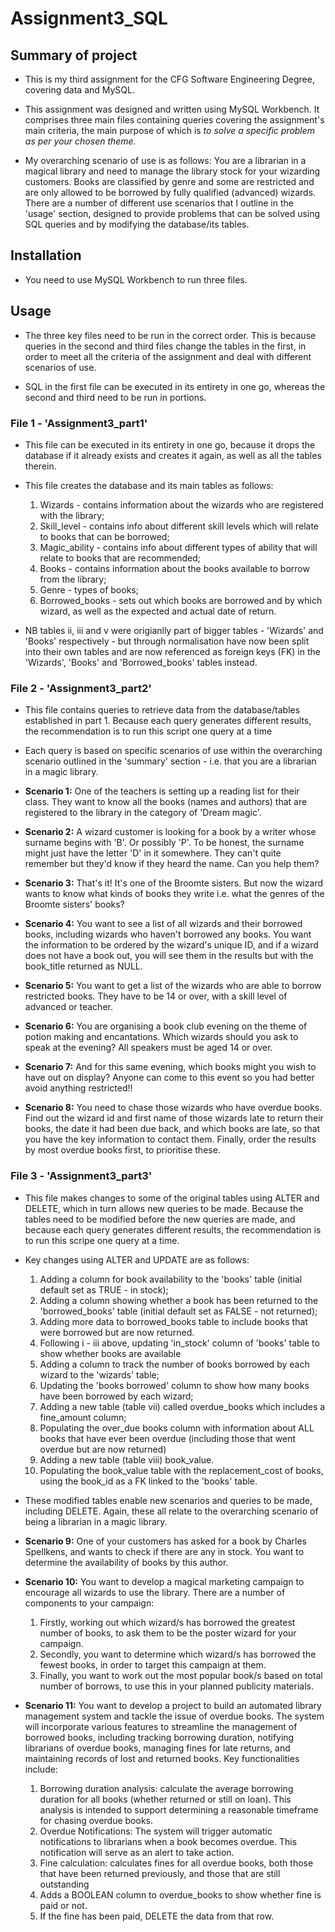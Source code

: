 # Assignment3_SQL

## Summary of project ##

* This is my third assignment for the CFG Software Engineering Degree, covering data and MySQL.

* This assignment was designed and written using MySQL Workbench. It comprises three main files containing queries covering the assignment's main criteria, the main purpose of which is *to solve a specific problem as per your chosen theme.*

* My overarching scenario of use is as follows: You are a librarian in a magical library and need to manage the library stock for your wizarding customers. Books are classified by genre and some are restricted and are only allowed to be borrowed by fully qualified (advanced) wizards. There are a number of different use scenarios that I outline in the 'usage' section, designed to provide problems that can be solved using SQL queries and by modifying the database/its tables.

## Installation ##

* You need to use MySQL Workbench to run three files.

## Usage ##

* The three key files need to be run in the correct order. This is because queries in the second and third files change the tables in the first, in order to meet all the criteria of the assignment and deal with different scenarios of use.

* SQL in the first file can be executed in its entirety in one go, whereas the second and third need to be run in portions.

### File 1 - 'Assignment3_part1' ###

* This file can be executed in its entirety in one go, because it drops the database if it already exists and creates it again, as well as all the tables therein.
  
* This file creates the database and its main tables as follows:
  1. Wizards - contains information about the wizards who are registered with the library;
  2. Skill_level -  contains info about different skill levels which will relate to books that can be borrowed;
  3. Magic_ability - contains info about different types of ability that will relate to books that are recommended;
  4. Books - contains information about the books available to borrow from the library;
  5. Genre - types of books;
  6. Borrowed_books - sets out which books are borrowed and by which wizard, as well as the expected and actual date of return.

* NB tables ii, iii and v were origianlly part of bigger tables - 'Wizards' and 'Books' respectively - but through normalisation have now been split into their own tables and are now referenced as foreign keys (FK) in the 'Wizards', 'Books' and 'Borrowed_books' tables instead.

### File 2 - 'Assignment3_part2' ### 

* This file contains queries to retrieve data from the database/tables established in part 1. Because each query generates different results, the recommendation is to run this script one query at a time

* Each query is based on specific scenarios of use within the overarching scenario outlined in the 'summary' section - i.e. that you are a librarian in a magic library.

* **Scenario 1:** One of the teachers is setting up a reading list for their class. They want to know all the books (names and authors) that are registered to the library in the category of 'Dream magic'.
  
* **Scenario 2:** A wizard customer is looking for a book by a writer whose surname begins with 'B'. Or possibly 'P'. To be honest, the surname might just have the letter 'D' in it somewhere. They can't quite remember but they'd know if they heard the name. Can you help them?
  
* **Scenario 3:** That's it! It's one of the Broomte sisters. But now the wizard wants to know what kinds of books they write i.e. what the genres of the Broomte sisters' books?
  
* **Scenario 4:** You want to see a list of all wizards and their borrowed books, including wizards who haven't borrowed any books. You want the information to be ordered by the wizard's unique ID, and if a wizard does not have a book out, you will see them in the results but with the book_title returned as NULL.

* **Scenario 5:** You want to get a list of the wizards who are able to borrow restricted books. They have to be 14 or over, with a skill level of advanced or teacher.

* **Scenario 6:** You are organising a book club evening on the theme of potion making and encantations. Which wizards should you ask to speak at the evening? All speakers must be aged 14 or over.

* **Scenario 7:** And for this same evening, which books might you wish to have out on display? Anyone can come to this event so you had better avoid anything restricted!!

* **Scenario 8:** You need to chase those wizards who have overdue books. Find out the wizard id and first name of those wizards late to return their books, the date it had been due back, and  which books are late, so that you have the key information to contact them. Finally, order the results by most overdue books first, to prioritise these.

### File 3 - 'Assignment3_part3' ### 

* This file makes changes to some of the original tables using ALTER and DELETE, which in turn allows new queries to be made. Because the tables need to be modified before the new queries are made, and because each query generates different results, the recommendation is to run this scripe one query at a time.
  
* Key changes using ALTER and UPDATE are as follows:
  
  1. Adding a column for book availability to the 'books' table (initial default set as TRUE - in stock);
  2. Adding a column showing whether a book has been returned to the 'borrowed_books' table (initial default set as FALSE - not returned);
  3. Adding more data to borrowed_books table to include books that were borrowed but are now returned.
  4. Following i - iii above, updating 'in_stock' column of 'books' table to show whether books are available
  5. Adding a column to track the number of books borrowed by each wizard to the 'wizards' table;
  6. Updating the 'books borrowed' column to show how many books have been borrowed by each wizard;
  7. Adding a new table (table vii) called overdue_books which includes a fine_amount column;
  8. Populating the over_due books column with information about ALL books that have ever been overdue (including those that went overdue but are now returned)
  9. Adding a new table (table viii) book_value.
  10. Populating the book_value table with the replacement_cost of books, using the book_id as a FK linked to the 'books' table.

* These modified tables enable new scenarios and queries to be made, including DELETE. Again, these all relate to the overarching scenario of being a librarian in a magic library.

* **Scenario 9:** One of your customers has asked for a book by Charles Spellkens, and wants to check if there are any in stock. You want to determine the availability of books by this author.

* **Scenario 10:** You want to develop a magical marketing campaign to encourage all wizards to use the library. There are a number of components to your campaign:
  1. Firstly, working out which wizard/s has borrowed the greatest number of books, to ask them to be the poster wizard for your campaign.
  2. Secondly, you want to determine which wizard/s has borrowed the fewest books, in order to target this campaign at them.
  3. Finally, you want to work out the most popular book/s based on total number of borrows, to use this in your planned publicity materials.

* **Scenario 11:** You want to develop a project to build an automated library management system and tackle the issue of overdue books. The system will incorporate various features to streamline the management of borrowed books, including tracking borrowing duration, notifying librarians of overdue books, managing fines for late returns, and maintaining records of lost and returned books. Key functionalities include:
  1. Borrowing duration analysis: calculate the average borrowing duration for all books (whether returned or still on loan). This analysis is intended to support determining a reasonable timeframe for chasing overdue books.
  2. Overdue Notifications: The system will trigger automatic notifications to librarians when a book becomes overdue. This notification will serve as an alert to take action.
  3. Fine calculation: calculates fines for all overdue books, both those that have been returned previously, and those that are still outstanding
  4. Adds a BOOLEAN column to overdue_books to show whether fine is paid or not.
  5. If the fine has been paid, DELETE the data from that row.
